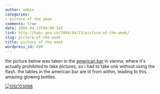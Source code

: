 ```yaml
---
author: admin
categories:
- picture of the week
comments: true
date: 2004-04-13T09:09:54Z
link: http://habi.gna.ch/2004/04/13/picture-of-the-week/
slug: picture-of-the-week
title: picture of the week
wordpress_id: 499
---
```


the picture below was taken in the [american bar](http://www.vitruvio.ch/arc/contemporary/1880-1945/americanbar.php) in vienna, where it's actually prohibited to take pictures, so i had to take one without using the flash. the tables in the american bar are lit from within, leading to this amazing glowing bottles.


[![DSC03098](http://habi.gna.ch/blog/images/DSC03098-tm.jpg)](http://habi.gna.ch/blog/images/DSC03098.JPG)

